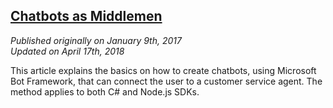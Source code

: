 ## [Chatbots as Middlemen](/content/chatbots_as_middlemen.md) ##
*Published originally on January 9th, 2017*<br />
*Updated on April 17th, 2018*

This article explains the basics on how to create chatbots, using Microsoft Bot Framework, that can
connect the user to a customer service agent. The method applies to both C# and Node.js SDKs.

